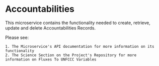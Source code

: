 # Accountabilities

This microservice contains the functionality needed to create, retrieve, update and delete Accountabilities Records.

Please see:

    1. The Microservice's API documentation for more information on its functionality
    2. The Science Section on the Project's Repository for more information on Fluxes To UNFCCC Variables




